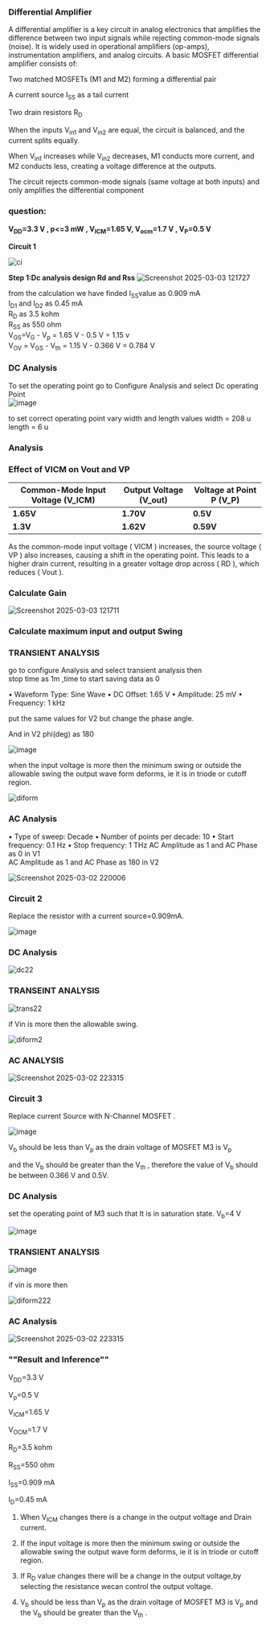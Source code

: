 
### **Differential Amplifier**

A differential amplifier is a key circuit in analog electronics that amplifies the difference between two input signals while rejecting common-mode signals (noise). It is widely used in operational amplifiers (op-amps), instrumentation amplifiers, and analog circuits.
A basic MOSFET differential amplifier consists of:

Two matched MOSFETs (M1 and M2) forming a differential pair

A current source I<sub>SS</sub> as a tail current

Two drain resistors R<sub>D</sub>

When the inputs V<sub>in1</sub> and V<sub>in2</sub> are equal, the circuit is balanced, and the current splits equally.

When V<sub>in1</sub> increases while V<sub>in2</sub> decreases, M1 conducts more current, and M2 conducts less, creating a voltage difference at the outputs.

The circuit rejects common-mode signals (same voltage at both inputs) and only amplifies the differential component

### **question:**

**V<sub>DD</sub>=3.3 V , p<=3 mW , V<sub>ICM</sub>=1.65 V, V<sub>ocm</sub>=1.7 V , V<sub>P</sub>=0.5 V**

**Circuit 1** <br>

![ci](https://github.com/user-attachments/assets/fcbc06b1-b816-4f9f-a97c-0958f0cc0b90)

**Step 1:Dc analysis design Rd and Rss**
![Screenshot 2025-03-03 121727](https://github.com/user-attachments/assets/bdc8aa10-03fe-4fa1-bddd-275d72400b8c)

from the calculation we have finded I<sub>SS</sub>value as 0.909 mA <br>
I<sub>D1</sub> and I<sub>D2</sub> as 0.45 mA <br>
R<sub>D</sub> as 3.5 kohm <br>
R<sub>SS</sub> as 550 ohm <br>
V<sub>GS</sub>=V<sub>G</sub> - V<sub>p</sub> = 1.65 V - 0.5 V = 1.15 v <br>
V<sub>OV</sub> = V<sub>GS</sub> - V<sub>th</sub> = 1.15 V - 0.366 V = 0.784 V <br>

### **DC Analysis**

To set the operating point go to Configure Analysis and select Dc operating Point <br>
![image](https://github.com/user-attachments/assets/9b6c550b-3b72-412f-950c-d6d40e0af507)


to set correct operating point vary width and length values 
width = 208 u <br>
length = 6 u <br>


### **Analysis**

### Effect of VICM on Vout and VP

| **Common-Mode Input Voltage (V_ICM)** | **Output Voltage (V_out)** | **Voltage at Point P (V_P)** |
|--------------------------------------|--------------------------|--------------------------|
| **1.65V**                            | **1.70V**             | **0.5V**                |
| **1.3V**                            | **1.62V**                 | **0.59V**               |



As the common-mode input voltage \( VICM \) increases, the source voltage \( VP \) also increases, causing a shift in the operating point. This leads to a higher drain current, resulting in a greater voltage drop across \( RD \), which reduces \( Vout \).

### **Calculate Gain**

![Screenshot 2025-03-03 121711](https://github.com/user-attachments/assets/c9d807b0-bf3f-44f3-937b-273f2b52a815)



### **Calculate maximum input and output Swing**




### **TRANSIENT ANALYSIS**
go to configure Analysis and select transient analysis then <br>
stop time as 1m ,time to start saving data as 0 <br>

• Waveform Type: Sine Wave
• DC Offset: 1.65 V
• Amplitude: 25 mV
• Frequency: 1 kHz

put the same values for V2 but change the phase angle.

And in V2 phi(deg) as 180

![image](https://github.com/user-attachments/assets/5f94dcd4-4c40-4ab4-93b0-b64ba6fabf10)

when the input voltage is more then the minimum swing or outside the allowable swing the output wave form deforms, ie it is in triode or cutoff region.

![diform](https://github.com/user-attachments/assets/afb2f26a-64ab-4c48-8c14-043b88c2a829)


### **AC Analysis**
• Type of sweep: Decade
• Number of points per decade: 10
• Start frequency: 0.1 Hz
• Stop frequency: 1 THz
AC Amplitude as 1 and AC Phase as 0 in V1 <br>
AC Amplitude as 1 and AC Phase as 180 in V2 <br>

![Screenshot 2025-03-02 220006](https://github.com/user-attachments/assets/ecfef7ef-22da-4aa5-93b4-74fba38dd18f)


### **Circuit 2** <br>

Replace the resistor with a current source=0.909mA. 

![image](https://github.com/user-attachments/assets/8203f89b-7990-4a8f-b090-9d715e7e6222)

### **DC Analysis**
![dc22](https://github.com/user-attachments/assets/ef1b0399-b421-40f2-973c-93915db96652)

### **TRANSEINT ANALYSIS**

![trans22](https://github.com/user-attachments/assets/b0262198-ccbb-4889-900c-58d6f15b76f6)

if Vin is more then the allowable swing.

![diform2](https://github.com/user-attachments/assets/409afb66-cbe0-4cf0-87f9-f32b815679fc)

### **AC ANALYSIS**

![Screenshot 2025-03-02 223315](https://github.com/user-attachments/assets/d0db6eb8-ab1e-4649-bf22-f65bace10bb8)

### **Circuit 3** <br>

Replace current Source with N-Channel MOSFET .

![image](https://github.com/user-attachments/assets/64a7f151-768e-4660-8494-d1c5031e9794)

V<sub>b</sub> should be less than V<sub>p</sub> as the drain voltage of MOSFET M3 is V<sub>p</sub>

and the V<sub>b</sub> should be greater than the V<sub>th</sub> , therefore the value of V<sub>b</sub> should be between 0.366 V and 0.5V.

### **DC Analysis**

set the operating point of M3 such that It is in saturation state.
V<sub>b</sub>=4 V

![image](https://github.com/user-attachments/assets/ce005922-5206-46ac-b060-955c431dadd9)

### **TRANSIENT ANALYSIS**

![image](https://github.com/user-attachments/assets/962d3337-ddcc-4651-9ba6-2586c9642cc8)

if vin is more then

![diform222](https://github.com/user-attachments/assets/9a288f53-8a88-4ae2-bc8e-c97f61d497d3)


### **AC Analysis**


![Screenshot 2025-03-02 223315](https://github.com/user-attachments/assets/d0db6eb8-ab1e-4649-bf22-f65bace10bb8)


### ""Result and Inference""

V<sub>DD</sub>=3.3 V

V<sub>p</sub>=0.5 V

V<sub>ICM</sub>=1.65 V 

V<sub>OCM</sub>=1.7 V

R<sub>D</sub>=3.5 kohm

R<sub>SS</sub>=550 ohm

I<sub>SS</sub>=0.909 mA

I<sub>D</sub>=0.45 mA

1. When V<sub>ICM</sub> changes there is a change in the output voltage and Drain current.

2. If the input voltage is more then the minimum swing or outside the allowable swing the output wave form deforms, ie it is in triode or cutoff region.

3. If R<sub>D</sub> value changes there will be a change in the output voltage,by selecting the resistance wecan control the output voltage.

4. V<sub>b</sub> should be less than V<sub>p</sub> as the drain voltage of MOSFET M3 is V<sub>p</sub>
and the V<sub>b</sub> should be greater than the V<sub>th</sub> .















































 
